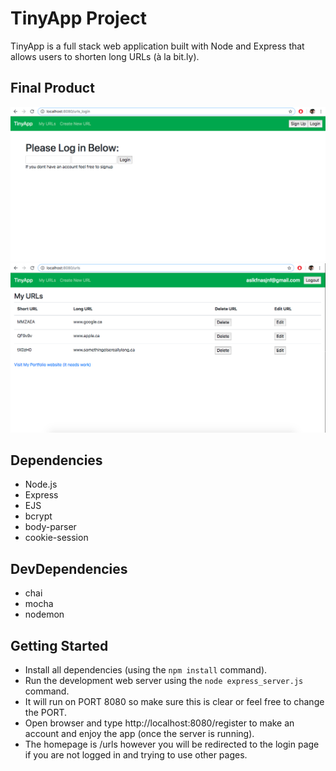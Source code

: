 # TinyApp Project

TinyApp is a full stack web application built with Node and Express that allows users to shorten long URLs (à la bit.ly).

## Final Product

!["A quick peek at the bare bones Login"](https://github.com/Joshua-McGee/tinyapp/blob/master/docs/Login.png?raw=true)
!["My short Url's"](https://github.com/Joshua-McGee/tinyapp/blob/master/docs/urls_page.png?raw=true)

## Dependencies

- Node.js
- Express
- EJS
- bcrypt
- body-parser
- cookie-session

## DevDependencies

- chai
- mocha
- nodemon

## Getting Started

- Install all dependencies (using the `npm install` command).
- Run the development web server using the `node express_server.js` command.
- It will run on PORT 8080 so make sure this is clear or feel free to change the PORT.
- Open browser and type http://localhost:8080/register to make an account and enjoy the app (once the server is running).
- The homepage is /urls however you will be redirected to the login page if you are not logged in and trying to use other pages.